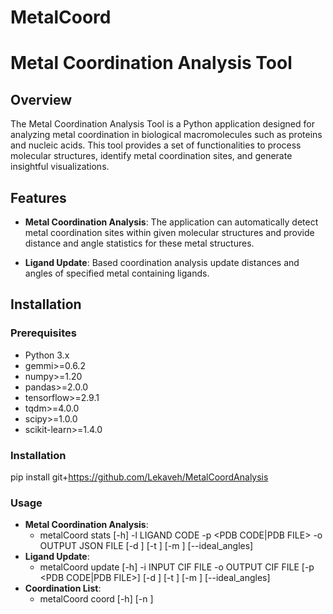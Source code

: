 # MetalCoord
# Metal Coordination Analysis Tool

## Overview

The Metal Coordination Analysis Tool is a Python application designed for analyzing metal coordination in biological macromolecules such as proteins and nucleic acids. This tool provides a set of functionalities to process molecular structures, identify metal coordination sites, and generate insightful visualizations.

## Features

- **Metal Coordination Analysis**: The application can automatically detect metal coordination sites within given molecular structures and provide distance and angle statistics for these metal structures.

- **Ligand Update**: Based coordination analysis update distances and angles of specified metal containing ligands.

## Installation

### Prerequisites

- Python 3.x
- gemmi>=0.6.2
- numpy>=1.20
- pandas>=2.0.0
- tensorflow>=2.9.1
- tqdm>=4.0.0
- scipy>=1.0.0
- scikit-learn>=1.4.0

### Installation

pip install git+https://github.com/Lekaveh/MetalCoordAnalysis


### Usage
- **Metal Coordination Analysis**: 
    - metalCoord stats [-h] -l LIGAND CODE -p <PDB CODE|PDB FILE> -o OUTPUT JSON FILE [-d <DISTANCE THRESHOLD>] [-t <PROCRUSTES DISTANCE THRESHOLD>] [-m <MINIMUM SAMPLE SIZE>] [--ideal_angles]
- **Ligand Update**: 
    - metalCoord update [-h] -i INPUT CIF FILE -o OUTPUT CIF FILE [-p <PDB CODE|PDB FILE>] [-d <DISTANCE THRESHOLD>] [-t <PROCRUSTES DISTANCE THRESHOLD>] [-m <MINIMUM SAMPLE SIZE>] [--ideal_angles]
- **Coordination List**: 
    - metalCoord coord [-h] [-n <COORDINATION NUMBER>]
